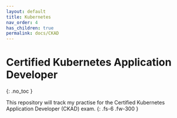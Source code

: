 ```yaml
---
layout: default
title: Kubernetes
nav_order: 4
has_children: true
permalink: docs/CKAD
---
```


# Certified Kubernetes Application Developer
{: .no_toc }

This repository will track my practise for the Certified Kubernetes Application Developer (CKAD) exam.
{: .fs-6 .fw-300 }
